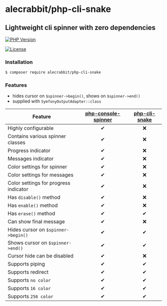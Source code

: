 # alecrabbit/php-cli-snake

## Lightweight cli spinner with zero dependencies

[![PHP Version](https://img.shields.io/packagist/php-v/alecrabbit/php-cli-snake.svg)](https://php.net)

<!-- [![Build Status](https://travis-ci.com/alecrabbit/php-cli-snake.svg?branch=master)](https://travis-ci.com/alecrabbit/php-cli-snake) -->
<!-- [![Appveyor Status](https://img.shields.io/appveyor/ci/alecrabbit/php-cli-snake.svg?label=appveyor)](https://ci.appveyor.com/project/alecrabbit/php-cli-snake/branch/master)-->
<!-- [![Scrutinizer Code Quality](https://scrutinizer-ci.com/g/alecrabbit/php-cli-snake/badges/quality-score.png?b=master)](https://scrutinizer-ci.com/g/alecrabbit/php-cli-snake/?branch=master)-->
<!-- [![Code Coverage](https://scrutinizer-ci.com/g/alecrabbit/php-cli-snake/badges/coverage.png?b=master)](https://scrutinizer-ci.com/g/alecrabbit/php-cli-snake/?branch=master)-->
<!-- [![Total Downloads](https://poser.pugx.org/alecrabbit/php-cli-snake/downloads)](https://packagist.org/packages/alecrabbit/php-cli-snake)-->
<!-- -->
<!-- [![Latest Stable Version](https://poser.pugx.org/alecrabbit/php-cli-snake/v/stable)](https://packagist.org/packages/alecrabbit/php-cli-snake)-->
<!-- [![Latest Stable Version](https://img.shields.io/packagist/v/alecrabbit/php-cli-snake.svg)](https://packagist.org/packages/alecrabbit/php-cli-snake)-->
<!-- [![Latest Unstable Version](https://poser.pugx.org/alecrabbit/php-cli-snake/v/unstable)](https://packagist.org/packages/alecrabbit/php-cli-snake)-->

[![License](https://poser.pugx.org/alecrabbit/php-cli-snake/license)](https://packagist.org/packages/alecrabbit/php-cli-snake)

### Installation

```bash
$ composer require alecrabbit/php-cli-snake
```
### Features
- hides cursor on `$spinner->begin()`, shows on `$spinner->end()`
- supplied with `SymfonyOutputAdapter::class`


| Feature       | [php-console-spinner](https://github.com/alecrabbit/php-console-spinner)    |  [php-cli-snake](https://github.com/alecrabbit/php-cli-snake) |
| ------------- | :---:  | :---: |
| Highly  configurable        |  ✔  |  ❌  |
| Contains various spinner classes        |  ✔  |  ❌  |
| Progress indicator        |  ✔  |  ❌  |
| Messages indicator        |  ✔  |  ❌  |
| Color settings for spinner       |  ✔  |  ❌  |
| Color settings for messages        |  ✔  |  ❌  |
| Color settings for progress indicator        |  ✔  |  ❌  |
| Has `disable()` method        |  ✔  |  ❌  |
| Has `enable()` method        |  ✔  |  ❌  |
| Has `erase()` method        |  ✔  |  ✔  |
| Can show final message      |  ✔  |  ❌  |
| Hides cursor on `$spinner->begin()`  |  ✔  |  ✔  |
| Shows cursor on `$spinner->end()`  |  ✔  |  ✔  |
| Cursor hide can be disabled      |  ✔  |  ❌  |
| Supports piping         |  ✔  |  ✔  |
| Supports redirect        |  ✔  |  ✔  |
| Supports `no color`        | ✔   | ✔   |
| Supports `16 color`        | ✔   | ✔   |
| Supports `256 color`        | ✔   | ✔   |
